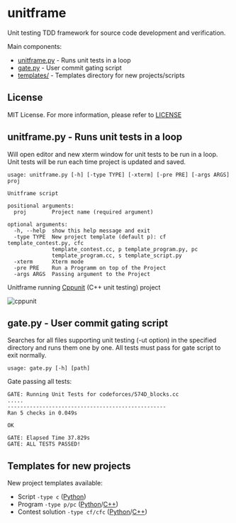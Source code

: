 # unitframe
Unit testing TDD framework for source code development and verification.

Main components:
- [unitframe.py](unitframe.py)  - Runs unit tests in a loop
- [gate.py](gate.py)            - User commit gating script
- [templates/](templates)       - Templates directory for new projects/scripts 

## License
MIT License. For more information, please refer to [LICENSE](LICENSE)

## unitframe.py - Runs unit tests in a loop
Will open editor and new xterm window for unit tests to be run in a loop. Unit tests will be run each time project is updated and saved.

```
usage: unitframe.py [-h] [-type TYPE] [-xterm] [-pre PRE] [-args ARGS] proj

Unitframe script

positional arguments:
  proj        Project name (required argument)

optional arguments:
  -h, --help  show this help message and exit
  -type TYPE  New project template (default p): cf template_contest.py, cfc
              template_contest.cc, p template_program.py, pc
              template_program.cc, s template_script.py
  -xterm      Xterm mode
  -pre PRE    Run a Programm on top of the Project
  -args ARGS  Passing argument to the Project
```

Unitframe running [Cppunit](http://cppunit.github.io/cppunit/) (C++ unit testing) project

![cppunit](https://cloud.githubusercontent.com/assets/3139960/9642195/957b2946-516f-11e5-9d93-5807c4b8f9b9.jpg)

## gate.py - User commit gating script

Searches for all files supporting unit testing (-ut option) in the specified directory and runs them one by one. All tests must pass for gate script to exit normally.

`usage: gate.py [-h] [path]`

Gate passing all tests:
```
GATE: Running Unit Tests for codeforces/574D_blocks.cc
.....
--------------------------------------------------
Ran 5 checks in 0.049s

OK

GATE: Elapsed Time 37.829s
GATE: ALL TESTS PASSED!
```

## Templates for new projects

New project templates available:
- Script `-type c` ([Python](templates/template_script.py))
- Program `-type p/pc` ([Python](templates/template_program.py)/[C++](templates/template_program.cc))
- Contest solution `-type cf/cfc` ([Python](templates/template_contest.py)/[C++](templates/template_contest.cc))
